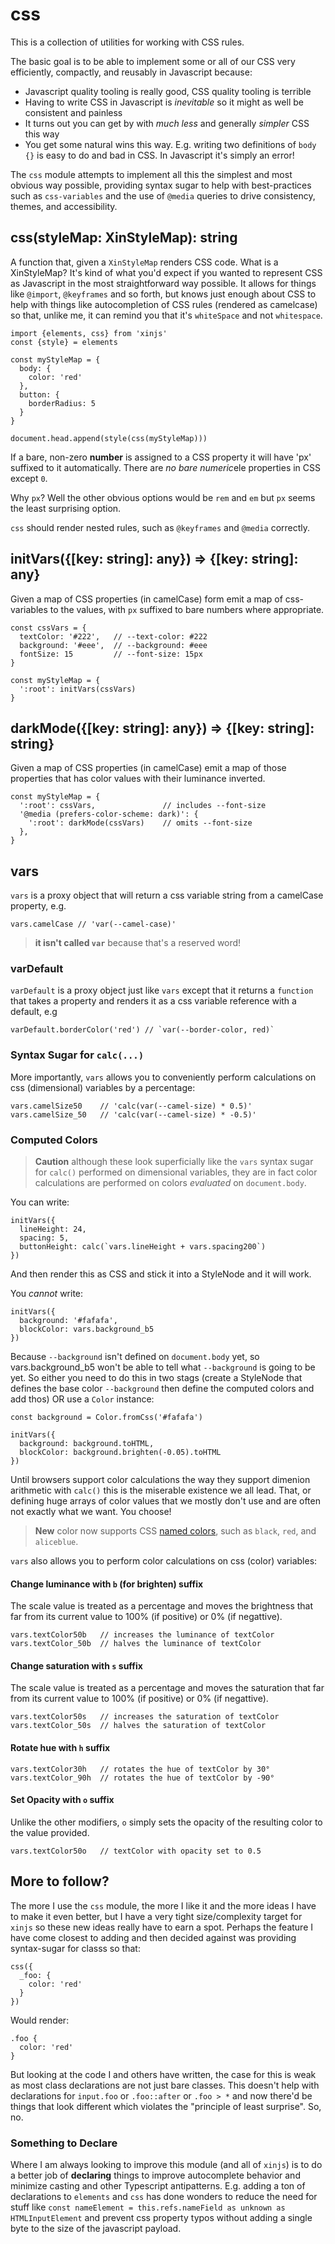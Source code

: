 # css

This is a collection of utilities for working with CSS rules.

The basic goal is to be able to implement some or all of our CSS very efficiently, compactly,
and reusably in Javascript because:

- Javascript quality tooling is really good, CSS quality tooling is terrible
- Having to write CSS in Javascript is *inevitable* so it might as well be consistent and painless
- It turns out you can get by with *much less* and generally *simpler* CSS this way
- You get some natural wins this way. E.g. writing two definitions of `body {}` is easy to do
  and bad in CSS. In Javascript it's simply an error!

The `css` module attempts to implement all this the simplest and most obvious way possible,
providing syntax sugar to help with best-practices such as `css-variables` and the use of 
`@media` queries to drive consistency, themes, and accessibility.

## css(styleMap: XinStyleMap): string

A function that, given a `XinStyleMap` renders CSS code. What is a XinStyleMap?
It's kind of what you'd expect if you wanted to represent CSS as Javascript in
the most straightforward way possible. It allows for things like `@import`,
`@keyframes` and so forth, but knows just enough about CSS to help with things
like autocompletion of CSS rules (rendered as camelcase) so that, unlike me, it
can remind you that it's `whiteSpace` and not `whitespace`.

    import {elements, css} from 'xinjs'
    const {style} = elements

    const myStyleMap = {
      body: {
        color: 'red'
      },
      button: {
        borderRadius: 5
      }
    }

    document.head.append(style(css(myStyleMap)))

If a bare, non-zero **number** is assigned to a CSS property it will have 'px' suffixed
to it automatically. There are *no bare numeric*ele properties in CSS except `0`.

Why `px`? Well the other obvious options would be `rem` and `em` but `px` seems the
least surprising option.

`css` should render nested rules, such as `@keyframes` and `@media` correctly.

## initVars({[key: string]: any}) => {[key: string]: any}

Given a map of CSS properties (in camelCase) form emit a map of css-variables to
the values, with `px` suffixed to bare numbers where appropriate.

    const cssVars = {
      textColor: '#222',   // --text-color: #222
      background: '#eee',  // --background: #eee
      fontSize: 15         // --font-size: 15px
    }

    const myStyleMap = {
      ':root': initVars(cssVars)
    }
## darkMode({[key: string]: any}) => {[key: string]: string}

Given a map of CSS properties (in camelCase) emit a map of those properties that
has color values with their luminance inverted.

    const myStyleMap = {
      ':root': cssVars,               // includes --font-size
      '@media (prefers-color-scheme: dark)': {
        ':root': darkMode(cssVars)    // omits --font-size
      },
    }

## vars

`vars` is a proxy object that will return a css variable string from
a camelCase property, e.g.

    vars.camelCase // 'var(--camel-case)'

> **it isn't called `var`** because that's a reserved word!

### varDefault

`varDefault` is a proxy object just like `vars` except that it returns a
`function` that takes a property and renders it as a css variable reference
with a default, e.g

    varDefault.borderColor('red') // `var(--border-color, red)`

### Syntax Sugar for `calc(...)`

More importantly, `vars` allows you to conveniently perform calculations
on css (dimensional) variables by a percentage:

    vars.camelSize50    // 'calc(var(--camel-size) * 0.5)'
    vars.camelSize_50   // 'calc(var(--camel-size) * -0.5)'

### Computed Colors

> **Caution** although these look superficially like the `vars` syntax
> sugar for `calc()` performed on dimensional variables, they are in fact
> color calculations are performed on colors *evaluated* on `document.body`.

You can write:

    initVars({
      lineHeight: 24,
      spacing: 5,
      buttonHeight: calc(`vars.lineHeight + vars.spacing200`)
    })

And then render this as CSS and stick it into a StyleNode and it will work.

You *cannot* write:

    initVars({
      background: '#fafafa',
      blockColor: vars.background_b5
    })

Because `--background` isn't defined on `document.body` yet, so vars.background_b5
won't be able to tell what `--background` is going to be yet. So either you need to
do this in two stags (create a StyleNode that defines the base color `--background`
then define the computed colors and add thos) OR use a `Color` instance:

    const background = Color.fromCss('#fafafa')

    initVars({
      background: background.toHTML,
      blockColor: background.brighten(-0.05).toHTML
    })

Until browsers support color calculations the way they support dimenion arithmetic with `calc()`
this is the miserable existence we all lead. That, or defining huge arrays of color
values that we mostly don't use and are often not exactly what we want. You choose!

> **New** color now supports CSS [named colors](https://developer.mozilla.org/en-US/docs/Web/CSS/named-color), 
such as `black`, `red`, and `aliceblue`.

`vars` also allows you to perform color calculations on css (color) 
variables:

#### Change luminance with `b` (for brighten) suffix

The scale value is treated as a percentage and moves the brightness
that far from its current value to 100% (if positive) or 0% (if negattive).

    vars.textColor50b   // increases the luminance of textColor
    vars.textColor_50b  // halves the luminance of textColor

#### Change saturation with `s` suffix

The scale value is treated as a percentage and moves the saturation
that far from its current value to 100% (if positive) or 0% (if negattive).

    vars.textColor50s   // increases the saturation of textColor
    vars.textColor_50s  // halves the saturation of textColor

#### Rotate hue with `h` suffix

    vars.textColor30h   // rotates the hue of textColor by 30°
    vars.textColor_90h  // rotates the hue of textColor by -90°

#### Set Opacity with `o` suffix

Unlike the other modifiers, `o` simply sets the opacity of the
resulting color to the value provided.

    vars.textColor50o   // textColor with opacity set to 0.5

## More to follow?

The more I use the `css` module, the more I like it and the more ideas I have
to make it even better, but I have a very tight size/complexity target
for `xinjs` so these new ideas really have to earn a spot. Perhaps the 
feature I have come closest to adding and then decided against was providing
syntax-sugar for classs so that:

    css({
      _foo: {
        color: 'red'
      }
    })

Would render:

    .foo {
      color: 'red'
    }

But looking at the code I and others have written, the case for this is weak as most class
declarations are not just bare classes. This doesn't help with declarations
for `input.foo` or `.foo::after` or `.foo > *` and now there'd be things that
look different which violates the "principle of least surprise". So, no.

### Something to Declare

Where I am always looking to improve this module (and all of `xinjs`) is to 
do a better job of **declaring** things to improve autocomplete behavior and
minimize casting and other Typescript antipatterns. E.g. adding a ton of 
declarations to `elements` and `css` has done wonders to reduce the need for
stuff like `const nameElement = this.refs.nameField as unknown as HTMLInputElement`
and prevent css property typos without adding a single byte to the size of
the javascript payload.